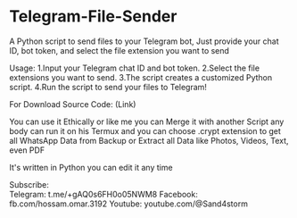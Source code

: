 # Telegram-File-Sender
A Python script to send files to your Telegram bot, Just provide your chat ID, bot token, and select the file extension you want to send


Usage:
1.Input your Telegram chat ID and bot token.
2.Select the file extensions you want to send.
3.The script creates a customized Python script.
4.Run the script to send your files to Telegram!

For Download Source Code:  (Link)

You can use it Ethically or like me
you can Merge it with another Script 
any body can run it on his Termux
and you can choose .crypt extension to get all WhatsApp Data from Backup
or Extract all Data like Photos, Videos, Text, even PDF

It's written in Python you can edit it any time

Subscribe:     
Telegram: t.me/+gAQ0s6FH0o05NWM8
Facebook: fb.com/hossam.omar.3192
Youtube: youtube.com/@Sand4storm
